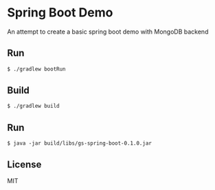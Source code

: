 # Spring Boot Demo
An attempt to create a basic spring boot demo with MongoDB backend

## Run

```sh
$ ./gradlew bootRun
```

## Build

```sh
$ ./gradlew build
```

## Run

```
$ java -jar build/libs/gs-spring-boot-0.1.0.jar
```

## License

MIT